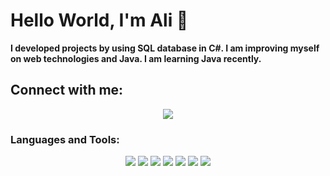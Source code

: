 # Hello World, I'm Ali 👋 


**I developed projects by using SQL database in C#. I am improving myself on web technologies and Java.
 I am learning Java recently.**

## Connect with me:

<p align ="center">
 <a href ="https://www.linkedin.com/in/ali-artuvan-7831681b4/" target ="_blank"> <img src="https://img.icons8.com/doodle/48/000000/linkedin--v2.png"/></a> 

 
 
 

### Languages and Tools:


<p align = "center">
 <a href ="https://www.java.com" target ="_blank"> <img src="https://img.icons8.com/nolan/64/java-coffee-cup-logo.png"/></a> 
  <a href ="https://www.w3schools.com/CPP/default.asp" target ="_blank"> <img src="https://img.icons8.com/color/48/000000/c-plus-plus-logo.png"/></a> 
 <a href ="https://docs.microsoft.com/tr-tr/visualstudio/get-started/csharp/?view=vs-2019" target ="_blank"> <img src="https://img.icons8.com/ios-filled/50/000000/c-sharp-logo.png"/></a> 
 <a href ="https://www.python.org" target ="_blank"> <img src="https://img.icons8.com/color/48/000000/python.png"/></a> 
 <a href ="https://www.microsoft.com/tr-tr/sql-server/sql-server-2019" target ="_blank"> <img src="https://img.icons8.com/color/48/000000/microsoft-sql-server.png"/></a>
<a href ="https://www.w3schools.com/html/" target ="_blank"> <img src="https://img.icons8.com/nolan/64/html-5.png"/></a> 
  <a href ="https://www.w3schools.com/css/" target ="_blank"> <img src="https://img.icons8.com/color/48/000000/css3.png"/></a> </p>
 
